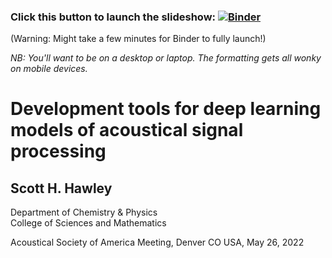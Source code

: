 ### Click this button to launch the slideshow: [![Binder](https://mybinder.org/badge_logo.svg)](https://mybinder.org/v2/gh/drscotthawley/talks/HEAD?filepath=ASA_May_2022%2FMLAudioTools-Slides.ipynb.ipynb)

(Warning: Might take a few minutes for Binder to fully launch!)

*NB: You'll want to be on a desktop or laptop. The formatting gets all wonky on mobile devices.* 


# Development tools for deep learning models of acoustical signal processing
## Scott H. Hawley
Department of Chemistry & Physics<br>
College of Sciences and Mathematics

Acoustical Society of America Meeting, Denver CO USA, May 26, 2022

